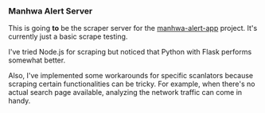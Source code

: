 ### Manhwa Alert Server

This is going **to** be the scraper server for the [manhwa-alert-app](https://github.com/e-meyer/manhwa-helper-app) project.
It's currently just a basic scrape testing.

I've tried Node.js for scraping but noticed that Python with Flask performs somewhat better.

Also, I've implemented some workarounds for specific scanlators because scraping certain functionalities can be tricky. For example, when there's no actual search page available, analyzing the network traffic can come in handy.